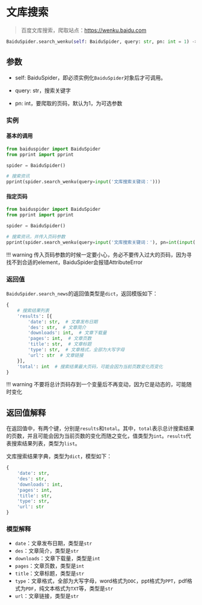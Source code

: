 # 文库搜索

> 百度文库搜索，爬取站点：<https://wenku.baidu.com>

```python
BaiduSpider.search_wenku(self: BaiduSpider, query: str, pn: int = 1) -> dict
```

## 参数

- self: BaiduSpider，即必须实例化`BaiduSpider`对象后才可调用。

- query: str，搜索关键字

- pn: int，要爬取的页码，默认为1，为可选参数

### 实例

#### 基本的调用

```python hl_lines="7"
from baiduspider import BaiduSpider
from pprint import pprint

spider = BaiduSpider()

# 搜索资讯
pprint(spider.search_wenku(query=input('文库搜索关键词：')))
```

#### 指定页码

```python hl_lines="7"
from baiduspider import BaiduSpider
from pprint import pprint

spider = BaiduSpider()

# 搜索资讯，并传入页码参数
pprint(spider.search_wenku(query=input('文库搜索关键词：'), pn=int(input('页码：'))))
```

!!! warning
    传入页码参数的时候一定要小心，务必不要传入过大的页码，因为寻找不到合适的element，BaiduSpider会报错AttributeError

### 返回值

`BaiduSpider.search_news`的返回值类型是`dict`，返回模版如下：

```python
{
    # 搜索结果列表
    'results': [{
        'date': str,  # 文章发布日期
        'des': str,  # 文章简介
        'downloads': int,  # 文章下载量
        'pages': int,  # 文章页数
        'title': str,  # 文章标题
        'type': str,  # 文章格式，全部为大写字母
        'url': str  # 文章链接
    }],
    'total': int  # 搜索结果最大页码，可能会因为当前页数变化而变化
}
```

!!! warning
    不要将总计页码存到一个变量后不再变动，因为它是动态的，可能随时变化

## 返回值解释

在返回值中，有两个键，分别是`results`和`total`。其中，`total`表示总计搜索结果的页数，并且可能会因为当前页数的变化而随之变化，值类型为`int`。`results`代表搜索结果列表，类型为`list`。

文库搜索结果字典，类型为`dict`，模型如下：

```python
{
    'date': str,
    'des': str,
    'downloads': int,
    'pages': int,
    'title': str,
    'type': str,
    'url': str
}
```

### 模型解释

- `date`：文章发布日期，类型是`str`
- `des`：文章简介，类型是`str`
- `downloads`：文章下载量，类型是`int`
- `pages`：文章页数，类型是`int`
- `title`：文章标题，类型是`str`
- `type`：文章格式，全部为大写字母，word格式为`DOC`，ppt格式为`PPT`，pdf格式为`PDF`，纯文本格式为`TXT`等，类型是`str`
- `url`：文章链接，类型是`str`
